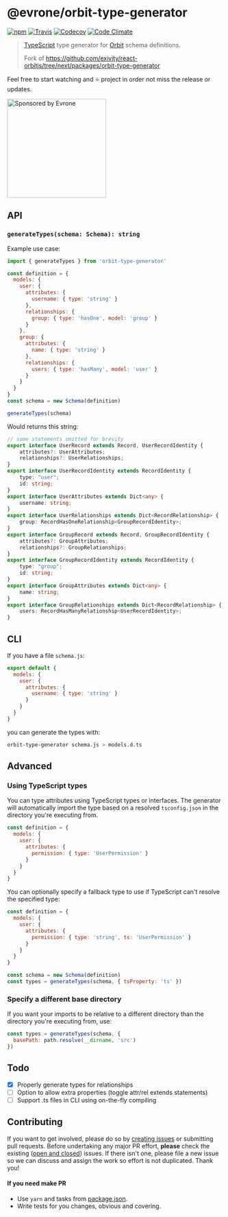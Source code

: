 # @evrone/orbit-type-generator

[![npm](https://img.shields.io/npm/v/@evrone/orbit-type-generator.svg)](https://www.npmjs.com/package/@evrone/orbit-type-generator)
[![Travis](https://img.shields.io/travis/evrone/orbit-type-generator.svg)](https://travis-ci.org/evrone/orbit-type-generator)
[![Codecov](https://img.shields.io/codecov/c/github/evrone/orbit-type-generator.svg)](https://codecov.io/gh/evrone/orbit-type-generator)
[![Code Climate](https://img.shields.io/codeclimate/maintainability/evrone/orbit-type-generator.svg)](https://codeclimate.com/github/evrone/orbit-type-generator)

> [TypeScript](https://www.typescriptlang.org/) type generator for [Orbit](https://orbitjs.com/) schema definitions.
>
> Fork of https://github.com/exivity/react-orbitjs/tree/next/packages/orbit-type-generator

Feel free to start watching and ⭐ project in order not miss the release or updates.

<a href="https://evrone.com/?utm_source=orbit_type_generator">
  <img src="https://user-images.githubusercontent.com/417688/34437029-dbfe4ee6-ecab-11e7-9d80-2b274b4149b3.png"
       alt="Sponsored by Evrone" width="231">
</a>

## API

### `generateTypes(schema: Schema): string`

Example use case:

```js
import { generateTypes } from 'orbit-type-generator'

const definition = {
  models: {
    user: {
      attributes: {
        username: { type: 'string' }
      },
      relationships: {
        group: { type: 'hasOne', model: 'group' }
      }
    },
    group: {
      attributes: {
        name: { type: 'string' }
      },
      relationships: {
        users: { type: 'hasMany', model: 'user' }
      }
    }
  }
}
const schema = new Schema(definition)

generateTypes(schema)
```

Would returns this string:

```ts
// some statements omitted for brevity
export interface UserRecord extends Record, UserRecordIdentity {
    attributes?: UserAttributes;
    relationships?: UserRelationships;
}
export interface UserRecordIdentity extends RecordIdentity {
    type: "user";
    id: string;
}
export interface UserAttributes extends Dict<any> {
    username: string;
}
export interface UserRelationships extends Dict<RecordRelationship> {
    group: RecordHasOneRelationship<GroupRecordIdentity>;
}
export interface GroupRecord extends Record, GroupRecordIdentity {
    attributes?: GroupAttributes;
    relationships?: GroupRelationships;
}
export interface GroupRecordIdentity extends RecordIdentity {
    type: "group";
    id: string;
}
export interface GroupAttributes extends Dict<any> {
    name: string;
}
export interface GroupRelationships extends Dict<RecordRelationship> {
    users: RecordHasManyRelationship<UserRecordIdentity>;
}
```

## CLI

If you have a file `schema.js`:

```js
export default {
  models: {
    user: {
      attributes: {
        username: { type: 'string' }
      }
    }
  }
}
```

you can generate the types with:

```bash
orbit-type-generator schema.js > models.d.ts
```

## Advanced

### Using TypeScript types

You can type attributes using TypeScript types or interfaces.
The generator will automatically import the type based on a resolved
`tsconfig.json` in the directory you're executing from.

```js
const definition = {
  models: {
    user: {
      attributes: {
        permission: { type: 'UserPermission' }
      }
    }
  }
}
```

You can optionally specify a fallback type to use if TypeScript can't resolve
the specified type:

```js
const definition = {
  models: {
    user: {
      attributes: {
        permission: { type: 'string', ts: 'UserPermission' }
      }
    }
  }
}

const schema = new Schema(definition)
const types = generateTypes(schema, { tsProperty: 'ts' })
```

### Specify a different base directory

If you want your imports to be relative to a different directory than the
directory you're executing from, use:

```js
const types = generateTypes(schema, {
  basePath: path.resolve(__dirname, 'src')
})
```

## Todo

- [x] Properly generate types for relationships
- [ ] Option to allow extra properties (toggle attr/rel extends statements)
- [ ] Support .ts files in CLI using on-the-fly compiling

## Contributing

If you want to get involved, please do so by
[creating issues](https://github.com/evrone/orbit-type-generator/issues/new) or submitting pull requests.
Before undertaking any major PR effort, **please** check the existing
([open and closed](https://github.com/evrone/orbit-type-generator/issues?q=is%3Aissue)) issues.
If there isn't one, please file a new issue so we can discuss and assign the work so effort is not duplicated.
Thank you!

#### If you need make PR

+ Use `yarn` and tasks from [package.json](/package.json).
+ Write tests for you changes, obvious and covering.
